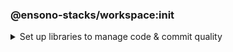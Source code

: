 <!-- markdownlint-disable MD041 -->

### @ensono-stacks/workspace:init

<details>
<summary>Set up libraries to manage code & commit quality</summary>
Set up libraries to manage code & commit quality, keeping projects consistent and will generally be useful in any workspace.

## Prerequisites

To scaffold your workspace with FE and deployment/infrastructure there is a dependency on the `stacks` -> `config` & `executedGenerators` fields within `nx.json`.
If you have already run the Ensono Stacks CLI these fields will be automatically populated. Alternatively, if you created your workspace with `create-stacks-workspace`, these fields will have been populated if you passed in the relevant CLI arguments.
If you are Stackifying an existing Nx workspace, this must be added manually - an example `stacks` field can be seen here:

```json
{
  "stacks": {
    "config": {
      "business": {
        "company": "Ensono",
        "domain": "stacks",
        "component": "nx"
      },
      "domain": {
        "internal": "test.com",
        "external": "test.dev"
      },
      "cloud": {
        "platform": "azure",
        "region": "euw"
      },
      "pipeline": "azdo",
      "terraform": {
        "group": "terraform-group",
        "storage": "terraform-storage",
        "container": "terraform-container"
      },
      "vcs": {
        "type": "github",
        "url": "remote.git"
      }
    },
    "executedGenerators": {
      "project": {},
      "workspace": []
    }
  }
}
```

Please see the [Ensono Stacks CLI documentation](/docs/stackscli/about) for information on each of these values.

## Usage

Initialise your NX workspace with Ensono Stacks with the following command:

```bash
nx g @ensono-stacks/workspace:init
```

### Command line arguments

Interactive options can instead be passed via the command line:

| Option       | Description                    | Type    | Accepted Values | Default |
| ------------ | ------------------------------ | ------- | --------------- | ------- |
| --husky      | Install & configure husky      | boolean | [true, false]   | true    |
| --commitizen | Install & configure commitizen | boolean | [true, false]   | true    |
| --eslint     | Install & configure eslint     | boolean | [true, false]   | true    |

### Generator Output

Files updated: package.json

Files created:

```cs
├── workspace root
│   ├── .husky
│   ├── ├── commit-msg
│   ├── ├── pre-commit
│   ├── ├── prepare-commit-msg
│   ├── .eslintrc.json
│   ├── commitlint.config.js
│   ├── tsconfig.base.json
```

#### Commit management

Keeping commits well-structured and clear is key to enabling collaboration on a project. This generator initialises three tools to empower consistent commits:

- [Commitizen](https://www.npmjs.com/package/commitizen) - Interactive tool that helps to build constructive messages on commit. The generator adds commitizen config to the package.json:

```json title="Commitizen config"
"config": {
    "commitizen": {
        "path": "@commitlint/cz-commit-lint"
    }
  }
```

- [Commitlint](https://commitlint.js.org/) - Standardised commit message format to make reading commit history easy. The generator installs Commitlint and uses it for commitizen config.
- [Husky](https://typicode.github.io/husky/#/) - Git hook management tool. The generator adds a `prepare` script to ensure husky is always installed:

```json title="Husky install script"
"scripts": {
    "prepare": "husky install"
  },
```

It also adds commitizen to the git `prepare-commit-msg` script, and Commitlint to the `commit-msg`. This means that you can simply run `git commit` and get the benefits of both tools.

#### Code quality management

Ensono Stacks projects use ESLint and Typescript to help maintain code quality. Using the same config in every Ensono Stacks project ensures consistency and allows developers to more easily onboard onto new projects.

This generator creates config files for both Typescript and ESLint and installs the relevant dependencies.

</details>
